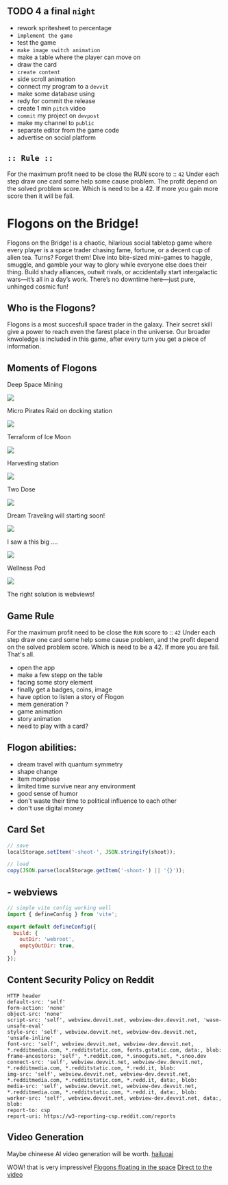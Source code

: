 ## TODO 4 a final `night`
- rework spritesheet to percentage
- `implement the game`
- test the game
- `make image switch animation`
- make a table where the player can move on
- draw the card
- `create content`
- side scroll animation
- connect my program to a `devvit`
- make some database using
- redy for commit the release
- create 1 min `pitch` video
- `commit` my project on `devpost`
- make my channel to `public`
- separate editor from the game code
- advertise on social platform

## `:: Rule ::`
For the maximum profit need to be close the RUN score to :: `42`
Under each step draw one card some help some cause problem.
The profit depend on the solved problem score.
Which is need to be a 42. If more you gain more score then it will be fail.

# Flogons on the Bridge!

Flogons on the Bridge! is a chaotic, hilarious social tabletop game where every player is a space trader chasing fame, fortune, or a decent cup of alien tea. Turns? Forget them! Dive into bite-sized mini-games to haggle, smuggle, and gamble your way to glory while everyone else does their thing. Build shady alliances, outwit rivals, or accidentally start intergalactic wars—it’s all in a day’s work. There’s no downtime here—just pure, unhinged cosmic fun!

## Who is the Flogons?
Flogons is a most succesfull space trader in the galaxy.
Their secret skill give a power to reach even the farest place in the universe.
Our broader knwoledge is included in this game, after every turn you get a piece of information.

## Moments of Flogons 

Deep Space Mining

![](./public/mid/flogon4214.jpeg)

Micro Pirates Raid on docking station

![](./public/mid/flogon4215.jpeg)

Terraform of Ice Moon

![](./public/mid/flogon4216.jpeg)

Harvesting station

![](./public/mid/flogon4217.jpeg)

Two Dose

![](./public/mid/flogon4219.jpeg)

Dream Traveling will starting soon!

![](./public/mid/flogon4220.jpeg)

I saw a this big ....

![](./public/mid/flogon4221.jpeg)

Wellness Pod

![](./public/mid/flogon4222.jpeg)

The right solution is webviews!

## Game Rule

For the maximum profit need to be close the `RUN` score to :: `42`
Under each step draw one card some help some cause problem, 
and the profit depend on the solved problem score.
Which is need to be a 42. If more you are fail. That's all.

- open the app
- make a few stepp on the table
- facing some story element
- finally get a badges, coins, image
- have option to listen a story of Flogon
- mem generation ?
- game animation
- story animation
- need to play with a card?

## Flogon abilities:
- dream travel with quantum symmetry
- shape change
- item morphose
- limited time survive near any environment
- good sense of humor
- don't waste their time to political influence to each other
- don't use digital money

## Card Set

```js
// save
localStorage.setItem('-shoot-', JSON.stringify(shoot));
```

```js
// load
copy(JSON.parse(localStorage.getItem('-shoot-') || '{}'));
```

## - webviews

```js
// simple vite config working well
import { defineConfig } from 'vite';

export default defineConfig({
  build: {
    outDir: 'webroot',
    emptyOutDir: true,
  }
});
```

## Content Security Policy on Reddit

```
HTTP header
default-src: 'self'
form-action: 'none'
object-src: 'none'
script-src: 'self', webview.devvit.net, webview-dev.devvit.net, 'wasm-unsafe-eval'
style-src: 'self', webview.devvit.net, webview-dev.devvit.net, 'unsafe-inline'
font-src: 'self', webview.devvit.net, webview-dev.devvit.net, *.redditmedia.com, *.redditstatic.com, fonts.gstatic.com, data:, blob:
frame-ancestors: 'self', *.reddit.com, *.snooguts.net, *.snoo.dev
connect-src: 'self', webview.devvit.net, webview-dev.devvit.net, *.redditmedia.com, *.redditstatic.com, *.redd.it, blob:
img-src: 'self', webview.devvit.net, webview-dev.devvit.net, *.redditmedia.com, *.redditstatic.com, *.redd.it, data:, blob:
media-src: 'self', webview.devvit.net, webview-dev.devvit.net, *.redditmedia.com, *.redditstatic.com, *.redd.it, data:, blob:
worker-src: 'self', webview.devvit.net, webview-dev.devvit.net, data:, blob:
report-to: csp
report-uri: https://w3-reporting-csp.reddit.com/reports
```

## Video Generation

Maybe chineese AI video generation will be worth.
[hailuoai](https://hailuoai.video/create)

WOW! that is very impressive!
[Flogons floating in the space](https://hailuoai.video/create/324701351598858241)
[Direct to the video](https://hailuoai.video/share/dOkz0KpoNb3P)